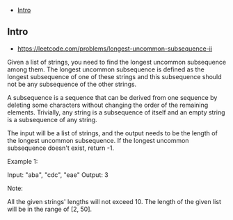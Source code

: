 - [Intro](#intro)

## Intro

- https://leetcode.com/problems/longest-uncommon-subsequence-ii


Given a list of strings, you need to find the longest uncommon subsequence among them. The longest uncommon subsequence is defined as the longest subsequence of one of these strings and this subsequence should not be any subsequence of the other strings.


A subsequence is a sequence that can be derived from one sequence by deleting some characters without changing the order of the remaining elements. Trivially, any string is a subsequence of itself and an empty string is a subsequence of any string.


The input will be a list of strings, and the output needs to be the length of the longest uncommon subsequence. If the longest uncommon subsequence doesn't exist, return -1.

Example 1:

Input: "aba", "cdc", "eae"
Output: 3

Note:

All the given strings' lengths will not exceed 10.
The length of the given list will be in the range of [2, 50].

